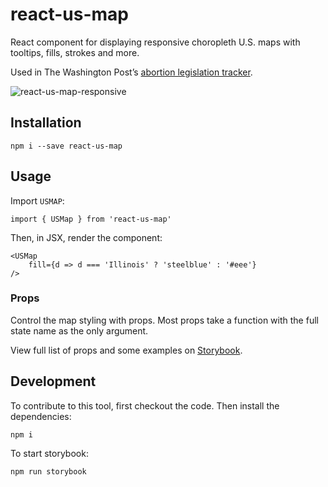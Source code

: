 # react-us-map

 React component for displaying responsive choropleth U.S. maps with tooltips, fills, strokes and more.

Used in The Washington Post’s [abortion legislation tracker](https://www.washingtonpost.com/nation/interactive/2022/abortion-rights-protections-restrictions-tracker/).

![react-us-map-responsive](https://user-images.githubusercontent.com/675639/163626962-e7f76157-4928-4eef-92a2-3dab69a4ca51.png)

## Installation

    npm i --save react-us-map

## Usage

Import `USMAP`:

    import { USMap } from 'react-us-map'

Then, in JSX, render the component:

    <USMap 
        fill={d => d === 'Illinois' ? 'steelblue' : '#eee'}
    />

### Props

Control the map styling with props. Most props take a function with the full state name as the only argument.

View full list of props and some examples on [Storybook](https://www.kschaul.com/react-us-map/?path=/docs/usmap--default-story).

## Development

To contribute to this tool, first checkout the code. Then install the dependencies:

    npm i

To start storybook:

    npm run storybook
